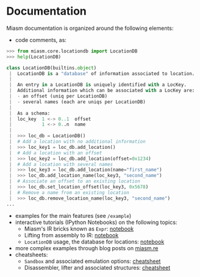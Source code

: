 # Documentation

Miasm documentation is organized around the following elements:

- code comments, as:
```python
>>> from miasm.core.locationdb import LocationDB
>>> help(LocationDB)

class LocationDB(builtins.object)
 |  LocationDB is a "database" of information associated to location.
 |  
 |  An entry in a LocationDB is uniquely identified with a LocKey.
 |  Additional information which can be associated with a LocKey are:
 |  - an offset (uniq per LocationDB)
 |  - several names (each are uniqs per LocationDB)
 |  
 |  As a schema:
 |  loc_key  1 <-> 0..1  offset
 |           1 <-> 0..n  name
 |  
 |  >>> loc_db = LocationDB()
 |  # Add a location with no additional information
 |  >>> loc_key1 = loc_db.add_location()
 |  # Add a location with an offset
 |  >>> loc_key2 = loc_db.add_location(offset=0x1234)
 |  # Add a location with several names
 |  >>> loc_key3 = loc_db.add_location(name="first_name")
 |  >>> loc_db.add_location_name(loc_key3, "second_name")
 |  # Associate an offset to an existing location
 |  >>> loc_db.set_location_offset(loc_key3, 0x5678)
 |  # Remove a name from an existing location
 |  >>> loc_db.remove_location_name(loc_key3, "second_name")
...
```

- examples for the main features (see `/example`)
- interactive tutorials (IPython Notebooks) on the following topics:
  - Miasm's IR bricks known as `Expr`: [notebook](expression/expression.ipynb)
  - Lifting from assembly to IR: [notebook](ir/lift.ipynb)
  - `LocationDB` usage, the database for locations: [notebook](locationdb/locationdb.ipynb)
- more complex examples through blog posts on [miasm.re](https://miasm.re)
- cheatsheets:
  - `Sandbox` and associated emulation options: [cheatsheet](cheatsheets/reminder_sandbox.pdf)
  - Disassembler, lifter and associated structures: [cheatsheet](cheatsheets/reminder_disassembler.pdf)
